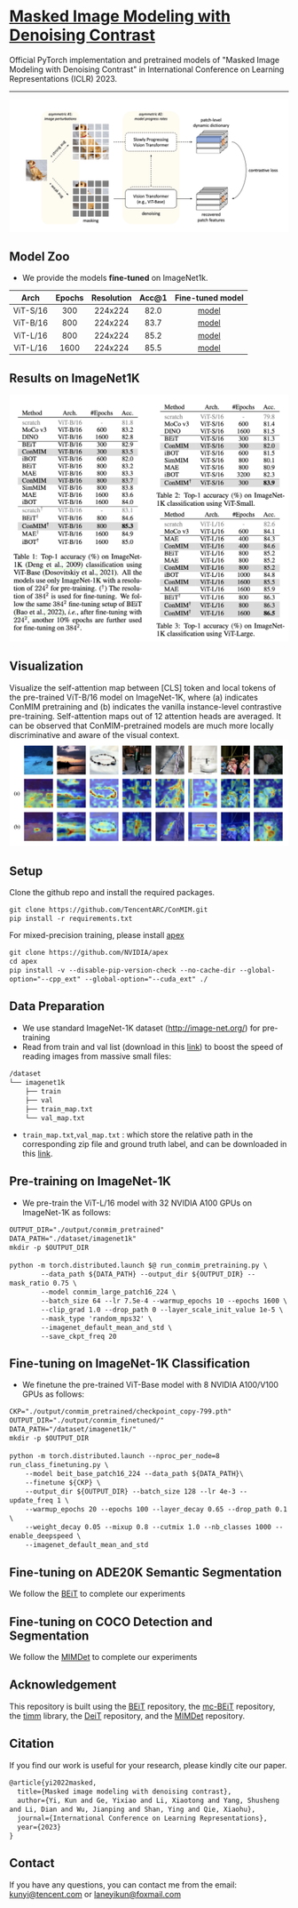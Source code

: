 # [Masked Image Modeling with Denoising Contrast](https://arxiv.org/abs/2205.09616)

Official PyTorch implementation and pretrained models of "Masked Image Modeling with Denoising Contrast" in International Conference on Learning Representations (ICLR) 2023.

---

![Overview](./imgs/framework.png)


## Model Zoo
+ We provide the models **fine-tuned** on ImageNet1k. 

|   Arch   | Epochs | Resolution | Acc@1 | Fine-tuned model |
|:--------:|:------:|:----------:|:-----:| :---: |
| ViT-S/16 |  300   |  224x224   | 82.0  | [model](https://drive.google.com/file/d/1nI9IohDZ1KpBm4sUgLFyVoy6lHAu4LfF/view?usp=share_link) |
| ViT-B/16 |  800   |  224x224   | 83.7  | [model](https://drive.google.com/file/d/18MWukX2CZp_Eu6RiDVTIBzSt_0K996ri/view?usp=share_link) |
| ViT-L/16 |  800   |  224x224   | 85.2  | [model](https://drive.google.com/file/d/1adbm7ewm8uAEcdDklupGrrLAdoYeUDlN/view?usp=share_link) |
| ViT-L/16 |  1600  |  224x224   | 85.5  | [model](https://drive.google.com/file/d/1NXCA_oZ0mUiDbR3fFO8V8DixzZ4oRa-z/view?usp=share_link) |

## Results on ImageNet1K
![Result](./imgs/results.png)

## Visualization
Visualize the self-attention map between [CLS] token and local tokens of the pre-trained ViT-B/16 model on ImageNet-1K, where (a) indicates ConMIM pretraining and (b) indicates the vanilla instance-level contrastive pre-training. Self-attention maps out of 12 attention heads are averaged. It can be observed that ConMIM-pretrained models are much more locally discriminative and aware of the visual context.
![Vis](./imgs/vis.png)

## Setup
Clone the github repo and install the required packages.
```
git clone https://github.com/TencentARC/ConMIM.git
pip install -r requirements.txt
```
For mixed-precision training, please install [apex](https://github.com/NVIDIA/apex)

```
git clone https://github.com/NVIDIA/apex
cd apex
pip install -v --disable-pip-version-check --no-cache-dir --global-option="--cpp_ext" --global-option="--cuda_ext" ./
```
## Data Preparation
+ We use standard ImageNet-1K dataset (http://image-net.org/) for pre-training
+ Read from train and val list (download in this [link](https://drive.google.com/drive/folders/1Kmu3VHw1Ssqh6jwrWaUL1ihVx9KakKZv?usp=sharing)) to boost the speed of reading images from massive small files:
```
/dataset
└── imagenet1k
    ├── train
    ├── val
    ├── train_map.txt
    └── val_map.txt
```
+ `train_map.txt`,`val_map.txt` : which store the relative path in the corresponding zip file and ground truth label, and can be downloaded in this [link](https://drive.google.com/drive/folders/1Kmu3VHw1Ssqh6jwrWaUL1ihVx9KakKZv?usp=sharing).
## Pre-training on ImageNet-1K
+ We pre-train the ViT-L/16 model with 32 NVIDIA A100 GPUs on ImageNet-1K as follows:

```
OUTPUT_DIR="./output/conmim_pretrained"
DATA_PATH="./dataset/imagenet1k"
mkdir -p $OUTPUT_DIR

python -m torch.distributed.launch $@ run_conmim_pretraining.py \
        --data_path ${DATA_PATH} --output_dir ${OUTPUT_DIR} --mask_ratio 0.75 \
        --model conmim_large_patch16_224 \
        --batch_size 64 --lr 7.5e-4 --warmup_epochs 10 --epochs 1600 \
        --clip_grad 1.0 --drop_path 0 --layer_scale_init_value 1e-5 \
        --mask_type 'random_mps32' \
        --imagenet_default_mean_and_std \
        --save_ckpt_freq 20
```

## Fine-tuning on ImageNet-1K Classification
+ We finetune the pre-trained ViT-Base model with 8 NVIDIA A100/V100 GPUs as follows: 
```
CKP="./output/conmim_pretrained/checkpoint_copy-799.pth"
OUTPUT_DIR="./output/conmim_finetuned/"
DATA_PATH="/dataset/imagenet1k/"
mkdir -p $OUTPUT_DIR

python -m torch.distributed.launch --nproc_per_node=8 run_class_finetuning.py \
    --model beit_base_patch16_224 --data_path ${DATA_PATH}\
    --finetune ${CKP} \
    --output_dir ${OUTPUT_DIR} --batch_size 128 --lr 4e-3 --update_freq 1 \
    --warmup_epochs 20 --epochs 100 --layer_decay 0.65 --drop_path 0.1 \
    --weight_decay 0.05 --mixup 0.8 --cutmix 1.0 --nb_classes 1000 --enable_deepspeed \
    --imagenet_default_mean_and_std
```
## Fine-tuning on ADE20K Semantic Segmentation
We follow the [BEiT](https://github.com/microsoft/unilm/tree/master/beit) to complete our experiments

## Fine-tuning on COCO Detection and Segmentation
We follow the [MIMDet](https://github.com/hustvl/MIMDet) to complete our experiments

## Acknowledgement

This repository is built using the [BEiT](https://github.com/microsoft/unilm/tree/master/beit) repository, the [mc-BEiT](https://github.com/lixiaotong97/mc-BEiT) repository, the [timm](https://github.com/rwightman/pytorch-image-models) library, the [DeiT](https://github.com/facebookresearch/deit) repository, and the [MIMDet](https://github.com/hustvl/MIMDet) repository.

## Citation
If you find our work is useful for your research, please kindly cite our paper.
```
@article{yi2022masked,
  title={Masked image modeling with denoising contrast},
  author={Yi, Kun and Ge, Yixiao and Li, Xiaotong and Yang, Shusheng and Li, Dian and Wu, Jianping and Shan, Ying and Qie, Xiaohu},
  journal={International Conference on Learning Representations},
  year={2023}
}
```
## Contact
If you have any questions, you can contact me from the email: kunyi@tencent.com or laneyikun@foxmail.com
